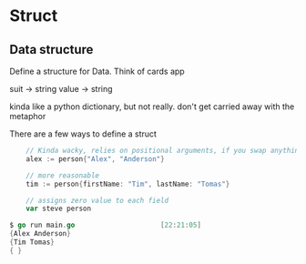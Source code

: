 # Struct

## Data structure
Define a structure for Data. Think of cards app

suit -> string
value -> string

kinda like a python dictionary, but not really. don't get carried away with the metaphor

There are a few ways to define a struct

```go
	// Kinda wacky, relies on positional arguments, if you swap anything you break stuff
	alex := person{"Alex", "Anderson"}

	// more reasonable
	tim := person{firstName: "Tim", lastName: "Tomas"}

	// assigns zero value to each field
	var steve person
```
```go
$ go run main.go                     [22:21:05]
{Alex Anderson}
{Tim Tomas}
{ }
```

